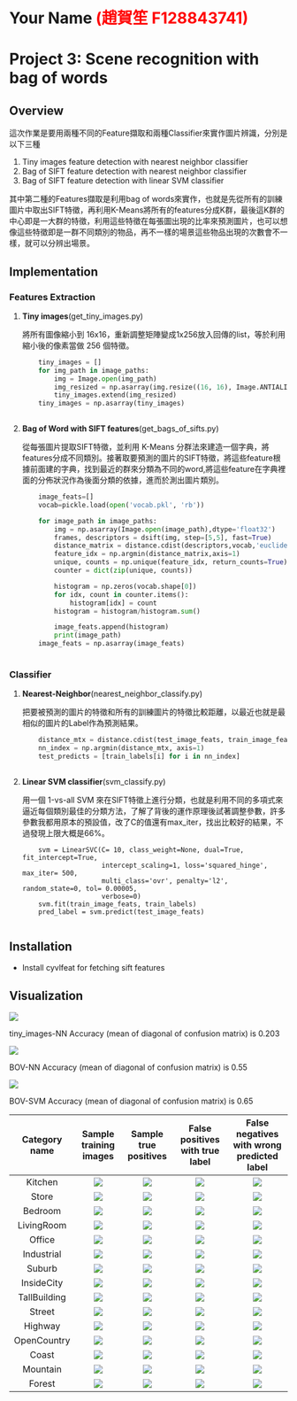 # Your Name <span style="color:red">(趙賀笙 F128843741)</span>

# Project 3: Scene recognition with bag of words

## Overview
這次作業是要用兩種不同的Feature擷取和兩種Classifier來實作圖片辨識，分別是以下三種

1. Tiny images feature detection with nearest neighbor classifier
2. Bag of SIFT feature detection with nearest neighbor classifier
3. Bag of SIFT feature detection with linear SVM classifier

其中第二種的Features擷取是利用bag of words來實作，也就是先從所有的訓練圖片中取出SIFT特徵，再利用K-Means將所有的features分成K群，最後這K群的中心即是一大群的特徵，利用這些特徵在每張圖出現的比率來預測圖片，也可以想像這些特徵即是一群不同類別的物品，再不一樣的場景這些物品出現的次數會不一樣，就可以分辨出場景。


## Implementation
### Features Extraction
1. **Tiny images**(get\_tiny\_images.py)

	將所有圖像縮小到 16x16，重新調整矩陣變成1x256放入回傳的list，等於利用縮小後的像素當做 256 個特徵。
	
	```python
	    tiny_images = []
	    for img_path in image_paths:
	        img = Image.open(img_path)
	        img_resized = np.asarray(img.resize((16, 16), Image.ANTIALIAS)).reshape(1,-1)
	        tiny_images.extend(img_resized)
	    tiny_images = np.asarray(tiny_images)
	    
	```	    	
	
2. **Bag of Word with SIFT features**(get\_bags\_of\_sifts.py)
	
	從每張圖片提取SIFT特徵，並利用 K-Means 分群法來建造一個字典，將features分成不同類別。接著取要預測的圖片的SIFT特徵，將這些feature根據前面建的字典，找到最近的群來分類為不同的word,將這些feature在字典裡面的分佈狀況作為後面分類的依據，進而於測出圖片類別。
	
	```python
		image_feats=[]
	    vocab=pickle.load(open('vocab.pkl', 'rb'))
	
	    for image_path in image_paths:
	        img = np.asarray(Image.open(image_path),dtype='float32')
	        frames, descriptors = dsift(img, step=[5,5], fast=True)
	        distance_matrix = distance.cdist(descriptors,vocab,'euclidean')
	        feature_idx = np.argmin(distance_matrix,axis=1)
	        unique, counts = np.unique(feature_idx, return_counts=True)
	        counter = dict(zip(unique, counts))
	
	        histogram = np.zeros(vocab.shape[0])
	        for idx, count in counter.items():
	            histogram[idx] = count
	        histogram = histogram/histogram.sum()
	
	        image_feats.append(histogram)
	        print(image_path)
	    image_feats = np.asarray(image_feats)
	    
	```

### Classifier
1. **Nearest-Neighbor**(nearest\_neighbor\_classify.py)
	
	把要被預測的圖片的特徵和所有的訓練圖片的特徵比較距離，以最近也就是最相似的圖片的Label作為預測結果。
	
	```python
	    distance_mtx = distance.cdist(test_image_feats, train_image_feats)
	    nn_index = np.argmin(distance_mtx, axis=1)
	    test_predicts = [train_labels[i] for i in nn_index]
	    
	```	

2. **Linear SVM classifier**(svm\_classify.py)
	
	用一個 1-vs-all SVM 來在SIFT特徵上進行分類，也就是利用不同的多項式來逼近每個類別最佳的分類方法，了解了背後的運作原理後試著調整參數，許多參數我都用原本的預設值，改了C的值還有max_iter，找出比較好的結果，不過發現上限大概是66%。
	
	```
		svm = LinearSVC(C= 10, class_weight=None, dual=True, fit_intercept=True,
	                    intercept_scaling=1, loss='squared_hinge', max_iter= 500,
	                    multi_class='ovr', penalty='l2', random_state=0, tol= 0.00005,
	                    verbose=0)
	    svm.fit(train_image_feats, train_labels)
	    pred_label = svm.predict(test_image_feats)  
	    
	```

## Installation

- Install cyvlfeat for fetching sift features


## Visualization
<img src="tiny-NN.png">

tiny_images-NN Accuracy (mean of diagonal of confusion matrix) is 0.203

<img src="bag-NN.png">

BOV-NN Accuracy (mean of diagonal of confusion matrix) is 0.55

<img src="bag-SVM.png">

BOV-SVM Accuracy (mean of diagonal of confusion matrix) is 0.65 


| Category name | Sample training images | Sample true positives | False positives with true label | False negatives with wrong predicted label |
| :-----------: | :--------------------: | :-------------------: | :-----------------------------: | :----------------------------------------: |
| Kitchen | ![](thumbnails/Kitchen_train_image_0146.jpg) | ![](thumbnails/Kitchen_TP_image_0203.jpg) | ![](thumbnails/Kitchen_FP_image_0024.jpg) | ![](thumbnails/Kitchen_FN_image_0149.jpg) |
| Store | ![](thumbnails/Store_train_image_0191.jpg) | ![](thumbnails/Store_TP_image_0254.jpg) | ![](thumbnails/Store_FP_image_0250.jpg) | ![](thumbnails/Store_FN_image_0297.jpg) |
| Bedroom | ![](thumbnails/Bedroom_train_image_0146.jpg) | ![](thumbnails/Bedroom_TP_image_0175.jpg) | ![](thumbnails/Bedroom_FP_image_0008.jpg) | ![](thumbnails/Bedroom_FN_image_0207.jpg) |
| LivingRoom | ![](thumbnails/LivingRoom_train_image_0185.jpg) | ![](thumbnails/LivingRoom_TP_image_0240.jpg) | ![](thumbnails/LivingRoom_FP_image_0047.jpg) | ![](thumbnails/LivingRoom_FN_image_0096.jpg) |
| Office | ![](thumbnails/Office_train_image_0152.jpg) | ![](thumbnails/Office_TP_image_0011.jpg) | ![](thumbnails/Office_FP_image_0356.jpg) | ![](thumbnails/Office_FN_image_0062.jpg) |
| Industrial | ![](thumbnails/Industrial_train_image_0191.jpg) | ![](thumbnails/Industrial_TP_image_0256.jpg) | ![](thumbnails/Industrial_FP_image_0227.jpg) | ![](thumbnails/Industrial_FN_image_0108.jpg) |
| Suburb | ![](thumbnails/Suburb_train_image_0191.jpg) | ![](thumbnails/Suburb_TP_image_0128.jpg) | ![](thumbnails/Suburb_FP_image_0180.jpg) | ![](thumbnails/Suburb_FN_image_0103.jpg) |
| InsideCity | ![](thumbnails/InsideCity_train_image_0152.jpg) | ![](thumbnails/InsideCity_TP_image_0040.jpg) | ![](thumbnails/InsideCity_FP_image_0251.jpg) | ![](thumbnails/InsideCity_FN_image_0054.jpg) |
| TallBuilding | ![](thumbnails/TallBuilding_train_image_0152.jpg) | ![](thumbnails/TallBuilding_TP_image_0053.jpg) | ![](thumbnails/TallBuilding_FP_image_0047.jpg) | ![](thumbnails/TallBuilding_FN_image_0292.jpg) |
| Street | ![](thumbnails/Street_train_image_0152.jpg) | ![](thumbnails/Street_TP_image_0133.jpg) | ![](thumbnails/Street_FP_image_0036.jpg) | ![](thumbnails/Street_FN_image_0080.jpg) |
| Highway | ![](thumbnails/Highway_train_image_0152.jpg) | ![](thumbnails/Highway_TP_image_0104.jpg) | ![](thumbnails/Highway_FP_image_0030.jpg) | ![](thumbnails/Highway_FN_image_0257.jpg) |
| OpenCountry | ![](thumbnails/OpenCountry_train_image_0146.jpg) | ![](thumbnails/OpenCountry_TP_image_0093.jpg) | ![](thumbnails/OpenCountry_FP_image_0244.jpg) | ![](thumbnails/OpenCountry_FN_image_0044.jpg) |
| Coast | ![](thumbnails/Coast_train_image_0146.jpg) | ![](thumbnails/Coast_TP_image_0047.jpg) | ![](thumbnails/Coast_FP_image_0119.jpg) | ![](thumbnails/Coast_FN_image_0244.jpg) |
| Mountain | ![](thumbnails/Mountain_train_image_0185.jpg) | ![](thumbnails/Mountain_TP_image_0279.jpg) | ![](thumbnails/Mountain_FP_image_0124.jpg) | ![](thumbnails/Mountain_FN_image_0047.jpg) |
| Forest | ![](thumbnails/Forest_train_image_0152.jpg) | ![](thumbnails/Forest_TP_image_0081.jpg) | ![](thumbnails/Forest_FP_image_0278.jpg) | ![](thumbnails/Forest_FN_image_0124.jpg) |

